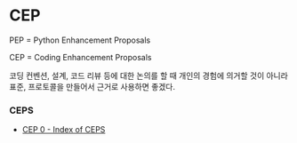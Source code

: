 # CEP

PEP = Python Enhancement Proposals

CEP = Coding Enhancement Proposals 

코딩 컨벤션, 설계, 코드 리뷰 등에 대한 논의를 할 때 개인의 경험에 의거할 것이 아니라 표준, 프로토콜을 만들어서 근거로 사용하면 좋겠다.

### CEPS

* [CEP 0 - Index of CEPS](doc/cep-0.index_of_ceps.md)

